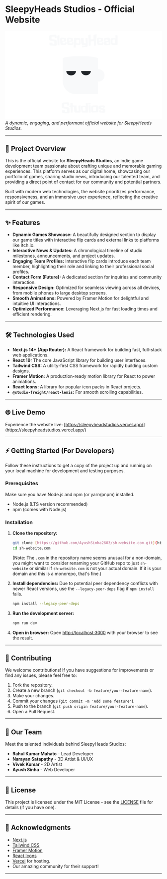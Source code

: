 # SleepyHeads Studios - Official Website

![Website Banner](./public/images/website-banner.png)
_A dynamic, engaging, and performant official website for SleepyHeads Studios._

---

## 🚀 Project Overview

This is the official website for **SleepyHeads Studios**, an indie game development team passionate about crafting unique and memorable gaming experiences. This platform serves as our digital home, showcasing our portfolio of games, sharing studio news, introducing our talented team, and providing a direct point of contact for our community and potential partners.

Built with modern web technologies, the website prioritizes performance, responsiveness, and an immersive user experience, reflecting the creative spirit of our games.

---

## ✨ Features

* **Dynamic Games Showcase:** A beautifully designed section to display our game titles with interactive flip cards and external links to platforms like Itch.io.
* **Interactive News & Updates:** A chronological timeline of studio milestones, announcements, and project updates.
* **Engaging Team Profiles:** Interactive flip cards introduce each team member, highlighting their role and linking to their professional social profiles.
* **Contact Form (Future):** A dedicated section for inquiries and community interaction.
* **Responsive Design:** Optimized for seamless viewing across all devices, from mobile phones to large desktop screens.
* **Smooth Animations:** Powered by Framer Motion for delightful and intuitive UI interactions.
* **Optimized Performance:** Leveraging Next.js for fast loading times and efficient rendering.

---

## 🛠️ Technologies Used

* **Next.js 14+ (App Router):** A React framework for building fast, full-stack web applications.
* **React 19:** The core JavaScript library for building user interfaces.
* **Tailwind CSS:** A utility-first CSS framework for rapidly building custom designs.
* **Framer Motion:** A production-ready motion library for React to power animations.
* **React Icons:** A library for popular icon packs in React projects.
* **`@studio-freight/react-lenis`:** For smooth scrolling capabilities.

---

## 🌐 Live Demo

Experience the website live:
[https://sleepyheadstudios.vercel.app/](https://sleepyheadstudios.vercel.app/)

---

## ⚡ Getting Started (For Developers)

Follow these instructions to get a copy of the project up and running on your local machine for development and testing purposes.

### Prerequisites

Make sure you have Node.js and npm (or yarn/pnpm) installed.

* Node.js (LTS version recommended)
* npm (comes with Node.js)

### Installation

1.  **Clone the repository:**
    ```bash
    git clone [https://github.com/AyushSinha2603/sh-website.com.git](https://github.com/AyushSinha2603/sh-website.com.git)
    cd sh-website.com
    ```
    (Note: The `.com` in the repository name seems unusual for a non-domain, you might want to consider renaming your GitHub repo to just `sh-website` or similar if `sh-website.com` is not your actual domain. If it is your domain and this is a monorepo, that's fine.)

2.  **Install dependencies:**
    Due to potential peer dependency conflicts with newer React versions, use the `--legacy-peer-deps` flag if `npm install` fails.
    ```bash
    npm install --legacy-peer-deps
    ```

3.  **Run the development server:**
    ```bash
    npm run dev
    ```

4.  **Open in browser:**
    Open [http://localhost:3000](http://localhost:3000) with your browser to see the result.

---

## 🤝 Contributing

We welcome contributions! If you have suggestions for improvements or find any issues, please feel free to:

1.  Fork the repository.
2.  Create a new branch (`git checkout -b feature/your-feature-name`).
3.  Make your changes.
4.  Commit your changes (`git commit -m 'Add some feature'`).
5.  Push to the branch (`git push origin feature/your-feature-name`).
6.  Open a Pull Request.

---

## 👤 Our Team

Meet the talented individuals behind SleepyHeads Studios:

* **Rahul Kumar Mahato** - Lead Developer
* **Narayan Satapathy** - 3D Artist & UI/UX
* **Vivek Kumar** - 2D Artist
* **Ayush Sinha** - Web Developer

---

## 📄 License

This project is licensed under the MIT License - see the [LICENSE](LICENSE) file for details (if you have one).

---

## 🙏 Acknowledgments

* [Next.js](https://nextjs.org/)
* [Tailwind CSS](https://tailwindcss.com/)
* [Framer Motion](https://www.framer.com/motion/)
* [React Icons](https://react-icons.github.io/react-icons/)
* [Vercel](https://vercel.com/) for hosting.
* Our amazing community for their support!

---
